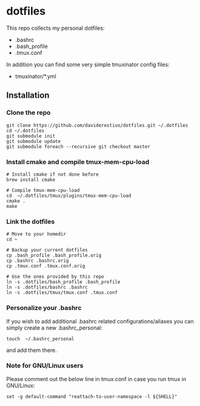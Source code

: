 # dotfiles

This repo collects my personal dotfiles:
- .bashrc
- .bash_profile
- .tmux.conf

In addition you can find some very simple tmuxinator config files:

- tmuxinator/*.yml

## Installation

### Clone the repo
```
git clone https://github.com/daviderestivo/dotfiles.git ~/.dotfiles
cd ~/.dotfiles
git submodule init
git submodule update
git submodule foreach --recursive git checkout master
```

### Install cmake and compile tmux-mem-cpu-load

``` 
# Install cmake if not done before
brew install cmake

# Compile tmux-mem-cpu-load
cd  ~/.dotfiles/tmux/plugins/tmux-mem-cpu-load
cmake .
make
```


### Link the dotfiles

```
# Move to your homedir
cd ~

# Backup your current dotfiles
cp .bash_profile .bash_profile.orig 
cp .bashrc .bashrc.orig
cp .tmux.conf .tmux.conf.orig

# Use the ones provided by this repo
ln -s .dotfiles/bash_profile .bash_profile
ln -s .dotfiles/bashrc .bashrc
ln -s .dotfiles/tmux/tmux.conf .tmux.conf
```

### Personalize your .bashrc

If you wish to add additional .bashrc related configurations/aliases you can
simply create a new .bashrc_personal:

```
touch  ~/.bashrc_personal
```

and add them there.

### Note for GNU/Linux users

Please comment out the below line in tmux.conf in case you run tmux in GNU/Linux:

```
set -g default-command "reattach-to-user-namespace -l ${SHELL}"
```
